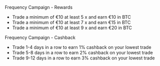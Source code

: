 Frequency Campaign - Rewards
- Trade a minimum of €10 at least 5 x and earn €10 in BTC
- Trade a minimum of €10 at least 7 x and earn €15 in BTC
- Trade a minimum of €10 at least 9 x and earn €20 in BTC

Frequency Campaign - Cashback
- Trade 1-4 days in a row to earn 1% cashback on your lowest trade
- Trade 5-8 days in a row to earn 2% cashback on your lowest trade
- Trade 9-12 days in a row to earn 3% cashback on your lowest trade

